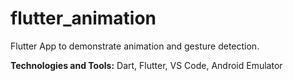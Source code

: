 # flutter_animation

Flutter App to demonstrate animation and gesture detection.

<b>Technologies and Tools:</b> Dart, Flutter, VS Code, Android Emulator
